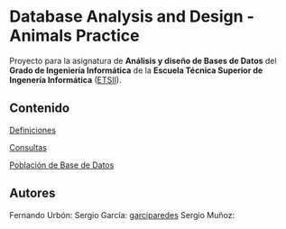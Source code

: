 # Database Analysis and Design - Animals Practice

Proyecto para la asignatura de **Análisis y diseño de Bases de Datos** del **Grado de Ingeniería Informática** de la **Escuela Técnica Superior de Ingenería Informática** ([ETSII](inf.uva.es)).


Contenido
----

[Definiciones](definitions/)

[Consultas](queries/)

[Población de Base de Datos](populate/)


Autores
----
Fernando Urbón:
Sergio García: [garciparedes](https://github.com/garciparedes)
Sergio Muñoz:
